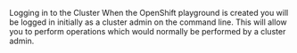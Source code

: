 Logging in to the Cluster
When the OpenShift playground is created you will be logged in initially as a cluster admin on the command line. This will allow you to perform operations which would normally be performed by a cluster admin.


